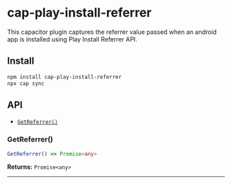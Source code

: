 # cap-play-install-referrer

This capacitor plugin captures the referrer value passed when an android app is installed using Play Install Referrer API.

## Install

```bash
npm install cap-play-install-referrer
npx cap sync
```

## API

<docgen-index>

* [`GetReferrer()`](#getreferrer)

</docgen-index>

<docgen-api>
<!--Update the source file JSDoc comments and rerun docgen to update the docs below-->

### GetReferrer()

```typescript
GetReferrer() => Promise<any>
```

**Returns:** <code>Promise&lt;any&gt;</code>

--------------------

</docgen-api>
